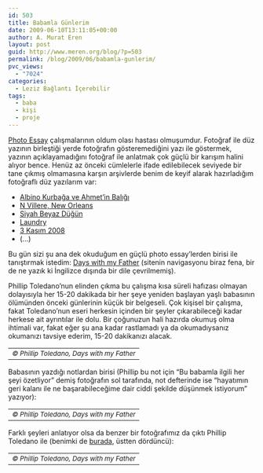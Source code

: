 ```yaml
---
id: 503
title: Babamla Günlerim
date: 2009-06-10T13:11:05+00:00
author: A. Murat Eren
layout: post
guid: http://www.meren.org/blog/?p=503
permalink: /blog/2009/06/babamla-gunlerim/
pvc_views:
  - "7024"
categories:
  - Leziz Bağlantı İçerebilir
tags:
  - baba
  - kişi
  - proje
---
```

[Photo Essay](http://www.meren.org/blog/2006/08/photo-essay-nedir/ "Photo Essay Nedir?") çalışmalarının oldum olası hastası olmuşumdur. Fotoğraf ile düz yazının birleştiği yerde fotoğrafın gösteremediğini yazı ile göstermek, yazının açıklayamadığını fotoğraf ile anlatmak çok güçlü bir karışım halini alıyor bence. Henüz az önceki cümlelerle ifade edilebilecek seviyede bir tane çıkmış olmamasına karşın arşivlerde benim de keyif alarak hazırladığım fotoğraflı düz yazılarım var:

  * [Albino Kurbağa ve Ahmet’in Balığı](http://www.meren.org/blog/2007/01/albino-kurbaga-ve-ahmetin-baligi/)
  * [N Villere, New Orleans](http://www.meren.org/blog/2006/08/photo-essay-n-villere-new-orleans/)
  * [Siyah Beyaz Düğün](http://www.meren.org/blog/2007/08/siyah-beyaz-dugun/)
  * [Laundry](http://www.meren.org/blog/2009/03/laundry/)
  * [3 Kasım 2008](http://www.meren.org/blog/2008/11/3-kasim-2008/)
  * (&#8230;)

Bu gün sizi şu ana dek okuduğum en güçlü photo essay&#8217;lerden birisi ile tanıştırmak istedim: [Days with my Father](http://www.dayswithmyfather.com/) (sitenin navigasyonu biraz fena, bir de ne yazık ki İngilizce dışında bir dile çevrilmemiş).

Phillip Toledano&#8217;nun elinden çıkma bu çalışma kısa süreli hafızası olmayan dolayısıyla her 15-20 dakikada bir her şeye yeniden başlayan yaşlı babasının ölümünden önceki günlerinin küçük bir belgeseli. Çok kişisel bir çalışma, fakat Toledano&#8217;nun eseri herkesin içinden bir şeyler çıkarabileceği kadar herkese ait ayrıntılar ile dolu. Bir çoğunuzun hali hazırda okumuş olma ihtimali var, fakat eğer şu ana kadar rastlamadı ya da okumadıysanız okumanızı tavsiye ederim, 15-20 dakikanızı alacak.



<table border="0" width="100%">
  <tr>
    <td align="center">
      <img src="{{ site.baseurl }}/images/babamla-gunlerim-phillip_toledano_6.jpg" alt="" /><br /> <em><small>© Phillip Toledano, Days with my Father</small></em>
    </td>
  </tr>
</table>

Babasının yazdığı notlardan birisi (Phillip bu not için &#8220;Bu babamla ilgili her şeyi özetliyor&#8221; demiş fotoğrafın sol tarafında, not defterinde ise &#8220;hayatımın geri kalanı ile ne başarabileceğime dair ciddi şekilde düşünmek istiyorum&#8221; yazıyor):

<table border="0" width="100%">
  <tr>
    <td align="center">
      <img src="{{ site.baseurl }}/images/babamla-gunlerim-phillip_toledano_26.jpg" alt="" /><br /> <em><small>© Phillip Toledano, Days with my Father</small></em>
    </td>
  </tr>
</table>

Farklı şeyleri anlatıyor olsa da benzer bir fotoğrafımız da çıktı Phillip Toledano ile (benimki de [burada](http://www.meren.org/gallery/childhood%20memories/), üstten dördüncü):

<table border="0" width="100%">
  <tr>
    <td align="center">
      <img src="{{ site.baseurl }}/images/babamla-gunlerim-phillip_toledano_35.jpg" alt="" /><br /> <em><small>© Phillip Toledano, Days with my Father</small></em>
    </td>
  </tr>
</table>
